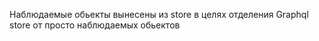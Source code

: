 Наблюдаемые обьекты вынесены из store в целях отделения
Graphql store от просто наблюдаемых обьектов

